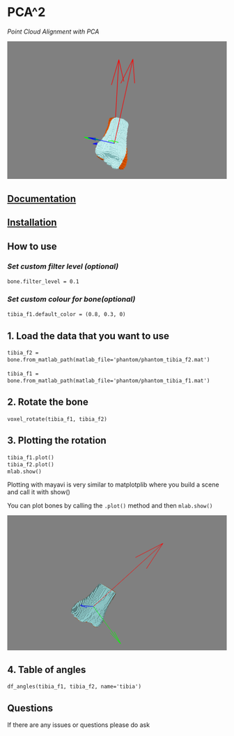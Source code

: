 # PCA^2
*Point Cloud Alignment with PCA*

![bone_image](docs/images/non_alined.png)

## [Documentation](https://lukemshepherd.github.io/vox/)

## [Installation](https://lukemshepherd.github.io/vox/install/)

## How to use

### *Set custom filter level (optional)*
    bone.filter_level = 0.1

### *Set custom colour for bone(optional)*
    tibia_f1.default_color = (0.8, 0.3, 0)

## 1. Load the data that you want to use
    tibia_f2 = bone.from_matlab_path(matlab_file='phantom/phantom_tibia_f2.mat')

    tibia_f1 = bone.from_matlab_path(matlab_file='phantom/phantom_tibia_f1.mat')

## 2. Rotate the bone
    voxel_rotate(tibia_f1, tibia_f2)

## 3. Plotting the rotation
    tibia_f1.plot()
    tibia_f2.plot()
    mlab.show()

Plotting with mayavi is very similar to matplotplib where you build a scene and call it with show()

You can plot bones by calling the `.plot()` method and then `mlab.show()`

![rotated_image](docs/images/alined.png)


## 4. Table of angles
    df_angles(tibia_f1, tibia_f2, name='tibia')


## Questions
If there are any issues or questions please do ask
